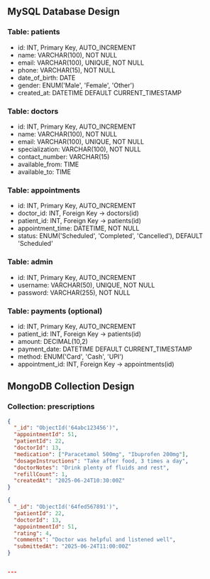 ## MySQL Database Design
### Table: patients
- id: INT, Primary Key, AUTO_INCREMENT
- name: VARCHAR(100), NOT NULL
- email: VARCHAR(100), UNIQUE, NOT NULL
- phone: VARCHAR(15), NOT NULL
- date_of_birth: DATE
- gender: ENUM('Male', 'Female', 'Other')
- created_at: DATETIME DEFAULT CURRENT_TIMESTAMP

### Table: doctors
- id: INT, Primary Key, AUTO_INCREMENT
- name: VARCHAR(100), NOT NULL
- email: VARCHAR(100), UNIQUE, NOT NULL
- specialization: VARCHAR(100), NOT NULL
- contact_number: VARCHAR(15)
- available_from: TIME
- available_to: TIME

### Table: appointments
- id: INT, Primary Key, AUTO_INCREMENT
- doctor_id: INT, Foreign Key → doctors(id)
- patient_id: INT, Foreign Key → patients(id)
- appointment_time: DATETIME, NOT NULL
- status: ENUM('Scheduled', 'Completed', 'Cancelled'), DEFAULT 'Scheduled'

### Table: admin
- id: INT, Primary Key, AUTO_INCREMENT
- username: VARCHAR(50), UNIQUE, NOT NULL
- password: VARCHAR(255), NOT NULL

### Table: payments (optional)
- id: INT, Primary Key, AUTO_INCREMENT
- patient_id: INT, Foreign Key → patients(id)
- amount: DECIMAL(10,2)
- payment_date: DATETIME DEFAULT CURRENT_TIMESTAMP
- method: ENUM('Card', 'Cash', 'UPI')
- appointment_id: INT, Foreign Key → appointments(id)


## MongoDB Collection Design

### Collection: prescriptions

```json
{
  "_id": "ObjectId('64abc123456')",
  "appointmentId": 51,
  "patientId": 22,
  "doctorId": 13,
  "medication": ["Paracetamol 500mg", "Ibuprofen 200mg"],
  "dosageInstructions": "Take after food, 3 times a day",
  "doctorNotes": "Drink plenty of fluids and rest",
  "refillCount": 1,
  "createdAt": "2025-06-24T10:30:00Z"
}

{
  "_id": "ObjectId('64fed567891')",
  "patientId": 22,
  "doctorId": 13,
  "appointmentId": 51,
  "rating": 4,
  "comments": "Doctor was helpful and listened well",
  "submittedAt": "2025-06-24T11:00:00Z"
}


---


